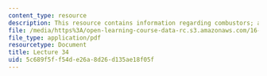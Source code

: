 ```yaml
---
content_type: resource
description: This resource contains information regarding combustors; afterburners.
file: /media/https%3A/open-learning-course-data-rc.s3.amazonaws.com/16-50-introduction-to-propulsion-systems-spring-2012/5c689f5ff54de26a8d26d135ae18f05f_MIT16_50S12_lec34.pdf
file_type: application/pdf
resourcetype: Document
title: Lecture 34
uid: 5c689f5f-f54d-e26a-8d26-d135ae18f05f
---
```

